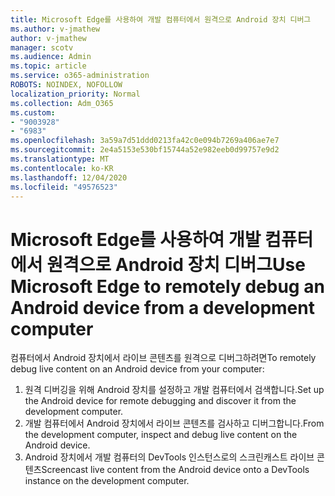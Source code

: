 ```yaml
---
title: Microsoft Edge를 사용하여 개발 컴퓨터에서 원격으로 Android 장치 디버그
ms.author: v-jmathew
author: v-jmathew
manager: scotv
ms.audience: Admin
ms.topic: article
ms.service: o365-administration
ROBOTS: NOINDEX, NOFOLLOW
localization_priority: Normal
ms.collection: Adm_O365
ms.custom:
- "9003928"
- "6983"
ms.openlocfilehash: 3a59a7d51ddd0213fa42c0e094b7269a406ae7e7
ms.sourcegitcommit: 2e4a5153e530bf15744a52e982eeb0d99757e9d2
ms.translationtype: MT
ms.contentlocale: ko-KR
ms.lasthandoff: 12/04/2020
ms.locfileid: "49576523"
---
```

# <a name="use-microsoft-edge-to-remotely-debug-an-android-device-from-a-development-computer"></a><span data-ttu-id="f70b8-102">Microsoft Edge를 사용하여 개발 컴퓨터에서 원격으로 Android 장치 디버그</span><span class="sxs-lookup"><span data-stu-id="f70b8-102">Use Microsoft Edge to remotely debug an Android device from a development computer</span></span>

<span data-ttu-id="f70b8-103">컴퓨터에서 Android 장치에서 라이브 콘텐츠를 원격으로 디버그하려면</span><span class="sxs-lookup"><span data-stu-id="f70b8-103">To remotely debug live content on an Android device from your computer:</span></span>

1. <span data-ttu-id="f70b8-104">원격 디버깅을 위해 Android 장치를 설정하고 개발 컴퓨터에서 검색합니다.</span><span class="sxs-lookup"><span data-stu-id="f70b8-104">Set up the Android device for remote debugging and discover it from the development computer.</span></span>
2. <span data-ttu-id="f70b8-105">개발 컴퓨터에서 Android 장치에서 라이브 콘텐츠를 검사하고 디버그합니다.</span><span class="sxs-lookup"><span data-stu-id="f70b8-105">From the development computer, inspect and debug live content on the Android device.</span></span>
3. <span data-ttu-id="f70b8-106">Android 장치에서 개발 컴퓨터의 DevTools 인스턴스로의 스크린캐스트 라이브 콘텐츠</span><span class="sxs-lookup"><span data-stu-id="f70b8-106">Screencast live content from the Android device onto a DevTools instance on the development computer.</span></span>
